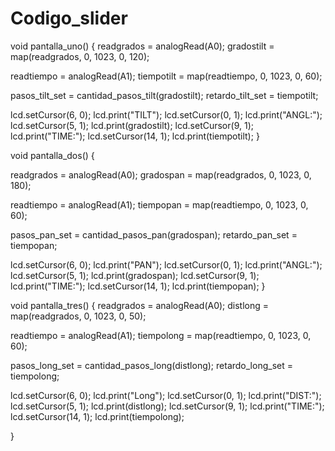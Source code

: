 # Codigo_slider
void pantalla_uno() {
  readgrados = analogRead(A0);
  gradostilt = map(readgrados, 0, 1023, 0, 120);

  readtiempo = analogRead(A1);
  tiempotilt = map(readtiempo, 0, 1023, 0, 60);

  pasos_tilt_set = cantidad_pasos_tilt(gradostilt);
  retardo_tilt_set = tiempotilt;

  lcd.setCursor(6, 0);
  lcd.print("TILT");
  lcd.setCursor(0, 1);
  lcd.print("ANGL:");
  lcd.setCursor(5, 1);
  lcd.print(gradostilt);
  lcd.setCursor(9, 1);
  lcd.print("TIME:");
  lcd.setCursor(14, 1);
  lcd.print(tiempotilt);
}

void pantalla_dos() {

  readgrados = analogRead(A0);
  gradospan = map(readgrados, 0, 1023, 0, 180);

  readtiempo = analogRead(A1);
  tiempopan = map(readtiempo, 0, 1023, 0, 60);
  
  pasos_pan_set = cantidad_pasos_pan(gradospan);
  retardo_pan_set = tiempopan;

  lcd.setCursor(6, 0);
  lcd.print("PAN");
  lcd.setCursor(0, 1);
  lcd.print("ANGL:");
  lcd.setCursor(5, 1);
  lcd.print(gradospan);
  lcd.setCursor(9, 1);
  lcd.print("TIME:");
  lcd.setCursor(14, 1);
  lcd.print(tiempopan);
}

void pantalla_tres() {
  readgrados = analogRead(A0);
  distlong = map(readgrados, 0, 1023, 0, 50);

  readtiempo = analogRead(A1);
  tiempolong = map(readtiempo, 0, 1023, 0, 60);

  pasos_long_set = cantidad_pasos_long(distlong);
  retardo_long_set = tiempolong;

  lcd.setCursor(6, 0);
  lcd.print("Long");
  lcd.setCursor(0, 1);
  lcd.print("DIST:");
  lcd.setCursor(5, 1);
  lcd.print(distlong);
  lcd.setCursor(9, 1);
  lcd.print("TIME:");
  lcd.setCursor(14, 1);
  lcd.print(tiempolong);

}

